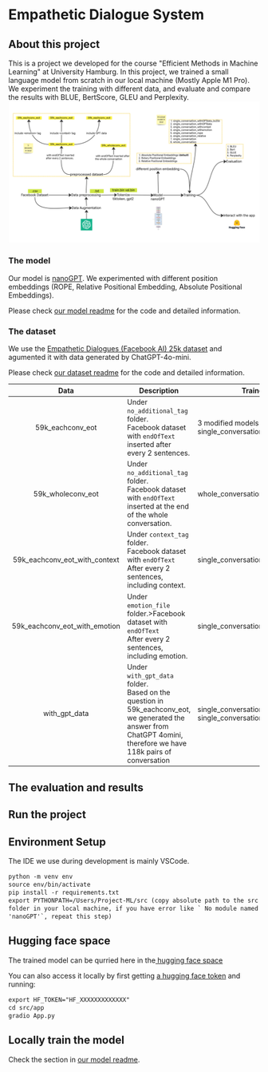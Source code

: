 # Empathetic Dialogue System
## About this project
This is a project we developed for the course "Efficient Methods in Machine Learning" at University Hamburg. 
In this project, we trained a small language model from scratch in our local machine (Mostly Apple M1 Pro). We experiment the training with different data, and evaluate and compare the results with BLUE, BertScore, GLEU and Perplexity. 
![pipeline for the project](./doc/imgs/pipeline.jpg)
### The model
Our model is [nanoGPT](https://github.com/karpathy/nanoGPT). We experimented with different position embeddings (ROPE, Relative Positional Embedding, Absolute Positional Embeddings). 

Please check [our model readme](src/nanoGPT/README.md) for the code and detailed 
information. 

### The dataset
We use the [Empathetic Dialogues (Facebook AI) 25k dataset](https://www.kaggle.com/datasets/atharvjairath/empathetic-dialogues-facebook-ai/data) and 
agumented it with data generated by ChatGPT-4o-mini. 

Please check [our dataset readme](data/README.md) for the code and detailed information. 

| Data   | Description        | Trained Model   |
| :----------------------------:|---------------------------|----|
| 59k_eachconv_eot              | Under `no_additional_tag` folder. <br />Facebook dataset with `endOfText` inserted after  every 2 sentences. | 3 modified models  <br/> single_conversation                                          |
| 59k_wholeconv_eot             | Under `no_additional_tag` folder. <br />Facebook dataset with `endOfText` inserted at  the end of the whole conversation.                                                                  | whole_conversation                                                                    |
| 59k_eachconv_eot_with_context | Under `context_tag` folder.<br />Facebook dataset with `endOfText`  <br />After every 2 sentences, including context.                                                                      | single_conversation_withcontext                                                       |
| 59k_eachconv_eot_with_emotion | Under `emotion_file` folder.>Facebook dataset with `endOfText`  <br />After every 2 sentences, including emotion.                                                                          | single_conversation_withemotion                                                       |
| with_gpt_data                 | Under `with_gpt_data` folder.  <br /> Based on  the question in 59k_eachconv_eot, we generated  the answer from ChatGPT 4omini, therefore we have 118k pairs of conversation               | single_conversation_withGPTdata_bs256, single_conversation_withGPTdata |

## The evaluation and results

## Run the project
## Environment Setup
The IDE we use during development is mainly VSCode.
```
python -m venv env
source env/bin/activate
pip install -r requirements.txt
export PYTHONPATH=/Users/Project-ML/src (copy absolute path to the src folder in your local machine, if you have error like ` No module named 'nanoGPT'`, repeat this step)
```
## Hugging face space
The trained model can be qurried here in the[ hugging face space](https://huggingface.co/spaces/HannahLin271/nanoGPT)

You can also access it locally by first getting [a hugging face token](https://huggingface.co/docs/hub/security-tokens) and 
running:
```
export HF_TOKEN="HF_XXXXXXXXXXXXX"
cd src/app
gradio App.py
```

## Locally train the model

Check the section in [our model readme](src/nanoGPT/README.md). 